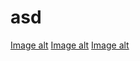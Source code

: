 # asd
[Image alt](https://raw.githubusercontent.com/Sahch1ik/asd/main/12.png)
[Image alt](https://github.com/Sahch1ik/asd/blob/main/imresizer-1728572910176.png)
[Image alt](https://raw.githubusercontent.com/Sahch1ik/asd/blob/main/imresizer-1728572910176.png)
